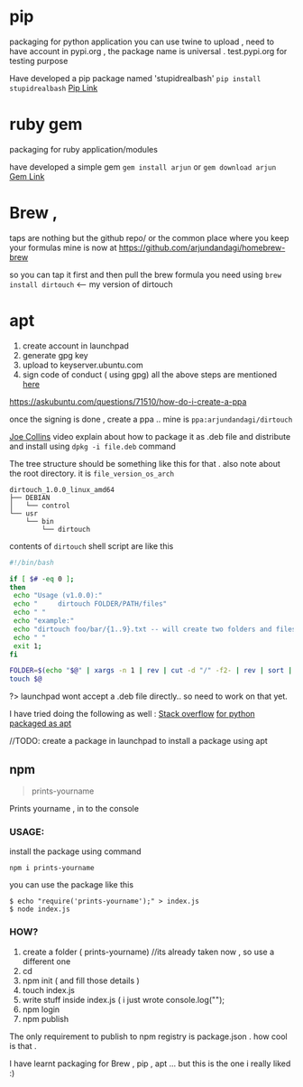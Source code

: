 # pip 

packaging for python application
you can use twine to upload , need to have account in pypi.org , the package name is universal . test.pypi.org for testing purpose

Have developed a pip package named 'stupidrealbash'
`pip install stupidrealbash` 
[Pip Link](https://pypi.org/project/stupidrealbash/)


# ruby gem 
 packaging for ruby application/modules
 
 have developed a simple gem 
 `gem install arjun` 
 or 
 `gem download arjun`
 [Gem Link](https://rubygems.org/gems/arjun)
 
 
 # Brew , 
 taps are nothing but the github repo/ or the common place where you keep your formulas 
 mine is now at https://github.com/arjundandagi/homebrew-brew
 
 so you can tap it first and then pull the brew formula you need 
 using 
 `brew install dirtouch` <-- my version of dirtouch 
 
 # apt 
 1. create account in launchpad 
 2. generate gpg key 
 3. upload to keyserver.ubuntu.com
 3. sign code of conduct ( using gpg) 
 all the above steps are mentioned [here](https://help.ubuntu.com/community/GnuPrivacyGuardHowto#Uploading_the_key_to_Ubuntu_keyserver)
 
 https://askubuntu.com/questions/71510/how-do-i-create-a-ppa
 
 once the signing is done , create a ppa .. mine is `ppa:arjundandagi/dirtouch`
 
 [Joe Collins](https://youtu.be/ep88vVfzDAo) video explain about how to package it as .deb file and distribute and install using `dpkg -i file.deb` command 
 
 The tree structure should be something like this for that . also note about the root directory. it is `file_version_os_arch`
```
dirtouch_1.0.0_linux_amd64
├── DEBIAN
│   └── control
└── usr
    └── bin
        └── dirtouch

```
 contents of `dirtouch` shell script are like this 
 
 ```bash
 #!/bin/bash

if [ $# -eq 0 ];
then 
  echo "Usage (v1.0.0):"
  echo "     dirtouch FOLDER/PATH/files"
  echo " "
  echo "example:"
  echo "dirtouch foo/bar/{1..9}.txt -- will create two folders and files through 1 to 9.txt inside foo/bar folder"
  echo " "
  exit 1;
fi

FOLDER=$(echo "$@" | xargs -n 1 | rev | cut -d "/" -f2- | rev | sort | uniq | xargs -n 1 mkdir -p )
touch $@
 ```
 
 ?> launchpad wont accept a .deb file directly.. so need to work on that yet.
 
 I have tried doing the following as well : 
 [Stack overflow](https://askubuntu.com/questions/27715/create-a-deb-package-from-scripts-or-binaries/27731#27731)
 [for python packaged as apt](https://askubuntu.com/questions/90764/how-do-i-create-a-deb-package-for-a-single-python-script)
 
 //TODO: create a package in launchpad to install a package using apt
 
 ## npm
 
 > prints-yourname

Prints yourname , in to the console 

### USAGE:

install the package using command 

```
npm i prints-yourname
```


you can use the package like this
```
$ echo "require('prints-yourname');" > index.js
$ node index.js
```

### HOW?

1. create a folder ( prints-yourname) //its already taken now , so use a different one 
2. cd <folder>
3. npm init ( and fill those details )
4. touch index.js 
5. write stuff inside index.js ( i just wrote console.log("<secret>");
6. npm login 
7. npm publish 

The only requirement to publish to npm registry is  package.json . how cool is that . 

I have learnt packaging for Brew , pip , apt ... but this is the one i really liked :) 





 
 

